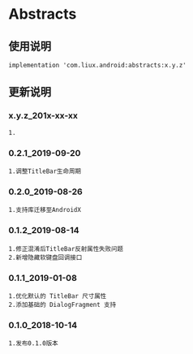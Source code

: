Abstracts
===

使用说明
---
```
implementation 'com.liux.android:abstracts:x.y.z'
```

更新说明
---
### x.y.z_201x-xx-xx
    1.

### 0.2.1_2019-09-20
    1.调整TitleBar生命周期

### 0.2.0_2019-08-26
    1.支持库迁移至AndroidX

### 0.1.2_2019-08-14
    1.修正混淆后TitleBar反射属性失败问题
    2.新增隐藏软键盘回调接口

### 0.1.1_2019-01-08
    1.优化默认的 TitleBar 尺寸属性
    2.添加基础的 DialogFragment 支持

### 0.1.0_2018-10-14
    1.发布0.1.0版本
